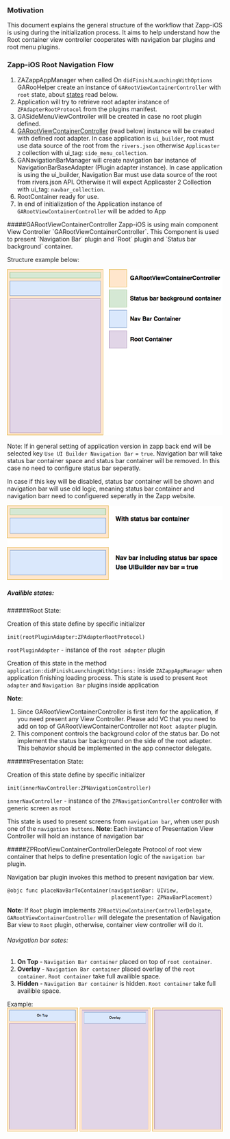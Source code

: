 ### Motivation
This document explains the general structure of the workflow that Zapp-iOS is using during the initialization process. It aims to help understand how the Root container view controller cooperates with navigation bar plugins and root menu plugins.

### Zapp-iOS Root Navigation Flow

1. ZAZappAppManager when called On `didFinishLaunchingWithOptions` GARooHelper create an instance of `GARootViewContainerController` with `root` state, about <a href="#states">states</a> read below.
2. Application will try to retrieve root adapter instance of `ZPAdapterRootProtocol` from the plugins manifest.
3. GASideMenuViewController will be created in case no root plugin defined.
4. <a href="#rootViewContainer">GARootViewContainerController</a> (read below) instance will be created with defined root adapter. In case application is `ui_builder`, root must use data source of the root from the `rivers.json` otherwise `Applicaster 2` collection with ui_tag: `side_menu_collection`.
5. GANavigationBarManager will create navigation bar instance of NavigationBarBaseAdapter (Plugin adapter instance). In case application is using the ui_builder, Navigation Bar must use data source of the root from rivers.json API. Otherwise it will expect Applicaster 2 Collection with ui_tag: `navbar_collection`.
6. RootContainer ready for use.
7. In end of initialization of the Application instance of `GARootViewContainerController` will be added to App

<a name="rootViewContainer" />
#####GARootViewContainerController
Zapp-iOS is using main component View Controller `GARootViewContainerController`.
This Component is used to present `Navigation Bar` plugin and `Root` plugin and `Status bar background` container.

Structure example below:

![RootViewContainerStructure.png](./Files/RootStructure.png)

<a name="states" />


Note: If in general setting of application version in zapp back end will be selected key `Use UI Builder Navigation Bar` = `true`.
Navigation bar will take status bar container space and status bar container will be removed. In this case no need to configure status bar seperatly.

In case if this key will be disabled, status bar container will be shown and navigation bar will use old logic, meaning status bar container and navigation barr need to configuered seperatly in the Zapp website.

![RootViewContainerStructure.png](./Files/StatusBarChanges.png)


##### Availible states:

######Root State:

Creation of this state define by specific initializer

```
init(rootPluginAdapter:ZPAdapterRootProtocol)
```
`rootPluginAdapter` - instance of the `root adapter` plugin

Creation of this state in the method `application:didFinishLaunchingWithOptions:` inside `ZAZappAppManager` when application finishing loading process.
This state is used to present `Root adapter` and `Navigation Bar` plugins inside application

__Note__:
1. Since GARootViewContainerController is first item for the application, if you need present any View Controller. Please add VC that you need to add on top of GARootViewContainerController not `Root adapter` plugin.
2. This component controls the background color of the status bar. Do not implement the status bar background on the side of the root adapter. This behavior should be implemented in the app connector delegate.

######Presentation State:

Creation of this state define by specific initializer

```
init(innerNavController:ZPNavigationController)
```
`innerNavController` - instance of the `ZPNavigationController` controller with generic screen as root

This state is used to present screens from `navigation bar`, when user push one of the `navigation buttons`.
__Note__: Each instance of Presentation View Controller will hold an instance of navigation bar

#####ZPRootViewContainerControllerDelegate
Protocol of root view container that helps to define presentation logic of the `navigation bar` plugin.

Navigation bar plugin invokes this method to present navigation bar view.

```
@objc func placeNavBarToContainer(navigationBar: UIView,
                                  placementType: ZPNavBarPlacement)
```
__Note__: If `Root` plugin implements `ZPRootViewContainerControllerDelegate`, `GARootViewContainerController` will delegate the presentation of Navigation Bar view to `Root` plugin, otherwise, container view controller will do it.

###### Navigation bar sates:
1. __On Top__ - `Navigation Bar container` placed on top of `root container`.
2. __Overlay__ - `Navigation Bar container` placed overlay of the `root container`. `Root container` take full availible space.
3. __Hidden__ - `Navigation Bar container` is hidden. `Root container` take full availible space.

Example:
![NavigationBarStates.png](./Files/NavigationBarStates.png)


